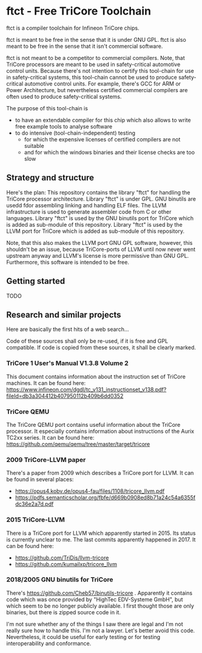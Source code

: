 # ftct - Free TriCore Toolchain

ftct is a compiler toolchain for Infineon TriCore chips.

ftct is meant to be free in the sense that it is under GNU GPL.
ftct is also meant to be free in the sense that it isn't commercial software.

ftct is not meant to be a competitor to commercial compilers.
Note, that TriCore processors are meant to be used in safety-critical automotive control units.
Because there's not intention to certify this tool-chain for use in safety-critical systems,
this tool-chain cannot be used to produce safety-critical automotive control units.
For example, there's GCC for ARM or Power Architecture,
but nevertheless certified commercial compilers are often used to produce safety-critical systems.

The purpose of this tool-chain is
- to have an extendable compiler for this chip which also allows to write free example tools to analyse software
- to do intensive (tool-chain-independent) testing
  - for which the expensive licenses of certified compilers are not suitable
  - and for which the windows binaries and their license checks are too slow

## Strategy and structure

Here's the plan:
This repository contains the library "ftct" for handling the TriCore processor architecture.
Library "ftct" is under GPL.
GNU binutils are usedd fdor assembling linking and handling ELF files.
The LLVM infrastructure is used to generate assembler code from C or other languages.
Library "ftct" is used by the GNU binutils port for TriCore which is added as sub-module of this repository.
Library "ftct" is used by the LLVM port for TriCore which is added as sub-module of this repository.

Note, that this also makes the LLVM port GNU GPL software, however, this shouldn't be an issue,
because TriCore-ports of LLVM until now never went upstream anyway and LLVM's license is more permissive than GNU GPL.
Furthermore, this software is intended to be free.

## Getting started
TODO

## Research and similar projects

Here are basically the first hits of a web search...

Code of these sources shall only be re-used, if it is free and GPL compatible.
If code is copied from these sources, it shall be clearly marked.

### TriCore 1 User's Manual V1.3.8 Volume 2

This document contains information about the instruction set of TriCore machines.
It can be found here: https://www.infineon.com/dgdl/tc_v131_instructionset_v138.pdf?fileId=db3a304412b407950112b409b6dd0352

### TriCore QEMU

The TriCore QEMU port contains useful information about the TriCore processor.
It especially contains information about instructions of the Aurix TC2xx series.
It can be found here: https://github.com/qemu/qemu/tree/master/target/tricore

### 2009 TriCore-LLVM paper

There's a paper from 2009 which describes a TriCore port for LLVM.
It can be found in several places:
- https://opus4.kobv.de/opus4-fau/files/1108/tricore_llvm.pdf
- https://pdfs.semanticscholar.org/fbfe/d669b0908ed8b71a24c54a6355fdc36e2a7d.pdf

### 2015 TriCore-LLVM

There is a TriCore port for LLVM which apparently started in 2015.
Its status is currently unclear to me. The last commits apparently happened in 2017.
It can be found here:
- https://github.com/TriDis/llvm-tricore
- https://github.com/kumailxp/tricore_llvm

### 2018/2005 GNU binutils for TriCore

There's https://github.com/Cheb57/binutils-tricore .
Apparently it contains code which was once provided by "HighTec EDV-Systeme GmbH", but which seem to be no longer publicly available.
I first thought those are only binaries, but there is zipped source code in it.

I'm not sure whether any of the things I saw there are legal and I'm not really sure how to handle this.
I'm not a lawyer.
Let's better avoid this code.
Nevertheless, it could be useful for early testing or for testing interoperability and conformance.
